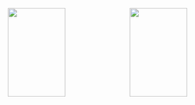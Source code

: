 <div>
    <p align="center">
        <img height="180em" width="48%" src="https://github-readme-stats.vercel.app/api?username=QueijoQualho&show_icons=true&theme=dracula&hide_border=true">
        <img height="180em" width="48%" src="https://github-readme-stats.vercel.app/api/top-langs/?username=QueijoQualho&layout=compact&theme=dracula&hide_border=true">
    </p>
</div>
